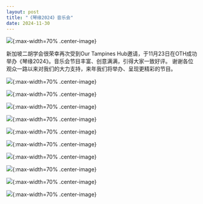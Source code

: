 ```yaml
---
layout: post
title: "《琴缘2024》音乐会"
date: 2024-11-30
---
```

![](/files/2024-qinyuan-concert/0.jpg){:max-width=70% .center-image}

新加坡二胡学会很荣幸再次受到Our Tampines Hub邀请，于11月23日在OTH成功举办《琴缘2024》。音乐会节目丰富、创意满满，引得大家一致好评。
谢谢各位观众一路以来对我们的大力支持，来年我们将举办、呈现更精彩的节目。
<!--more-->

![](/files/2024-qinyuan-concert/1.jpg){:max-width=70% .center-image}

![](/files/2024-qinyuan-concert/2.jpg){:max-width=70% .center-image}

![](/files/2024-qinyuan-concert/3.jpg){:max-width=70% .center-image}

![](/files/2024-qinyuan-concert/4.jpg){:max-width=70% .center-image}

![](/files/2024-qinyuan-concert/5.jpg){:max-width=70% .center-image}

![](/files/2024-qinyuan-concert/6.jpg){:max-width=70% .center-image}

![](/files/2024-qinyuan-concert/7.jpg){:max-width=70% .center-image}

![](/files/2024-qinyuan-concert/8.jpg){:max-width=70% .center-image}

![](/files/2024-qinyuan-concert/9.jpg){:max-width=70% .center-image}

![](/files/2024-qinyuan-concert/10.jpg){:max-width=70% .center-image}